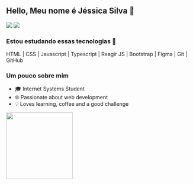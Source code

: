 ## Hello, Meu nome é Jéssica Silva 👋 
<div>
<a href = "mailto:jessicasilv3@gmail.com"><img src="https://img.shields.io/badge/Gmail-D14836?style=for-the-badge&logo=gmail&logoColor=white" target="_blank"></a>
<a href="https://www.linkedin.com/in/jessica-silva-developer" target="_blank"><img src="https://img.shields.io/badge/-LinkedIn-%230077B5?style=for-the-badge&logo=linkedin&logoColor=white" target="_blank"></a>   
</div>

### Estou estudando essas tecnologias 🚀
       
HTML | CSS | Javascript | Typescript | Reagir JS | Bootstrap | Figma | Git | GitHub 
          
        
          
### Um pouco sobre mim     
- 🎓 Internet Systems Student
- 🌐 Passionate about web development
- 💡 Loves learning, coffee and a good challenge

<div>
<a href="https://github.com/jessicasilvagermano">
<img height="180em" src="https://github-readme-stats.vercel.app/api?username=jessicasilvagermano&show_icons=true&theme=ligth&include_all_commits=true&count_private=true"/>
</div>
